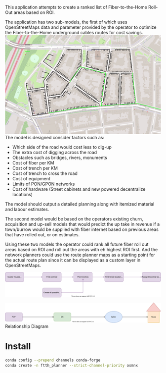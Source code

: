 
This application attempts to create a ranked list of Fiber-to-the-Home Roll-Out areas based on ROI.

The application has two sub-models, the first of which uses OpenStreetMaps data and parameter provided by the operator to optimize the Fiber-to-the-Home underground cables routes for cost savings.
![Map](images/ftth_map_indexed.png)
The model is designed consider factors such as:
- Which side of the road would cost less to dig-up
- The extra cost of digging across the road
- Obstacles such as bridges, rivers, monuments
- Cost of fiber per KM
- Cost of trench per KM
- Cost of trench to cross the road
- Cost of equipment
- Limits of PON/GPON networks
- Cost of hardware (Street cabinets and new powered decentralize locations)

The model should output a detailed planning along with itemized material and labour estimates.


The second model would be based on the operators existing churn, acquisition and up-sell models that would predict the up take in revenue if a town/burrow would be supplied with fiber internet based on previous areas that have rolled out, or on estimates.

Using these two models the operator could rank all future fiber roll out areas based on ROI and roll out the areas with eh highest ROI first.
And the network planners could use the route planner maps as a starting point for the actual route plan since it can be displayed as  a custom layer in OpenStreetMaps.


![Process](images/ftth_process.svg)

![Relationships Diagram](images/ftth_entity_relationships.svg)
Relationship Diagram

# Install
```bash
conda config --prepend channels conda-forge
conda create -n ftth_planner --strict-channel-priority osmnx
```
